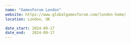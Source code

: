 ```yaml
---
name: "GamesForum London"
website: https://www.globalgamesforum.com/london-home/
location: London, UK

date_start: 2024-09-17
date_end:   2024-09-17
---
```

